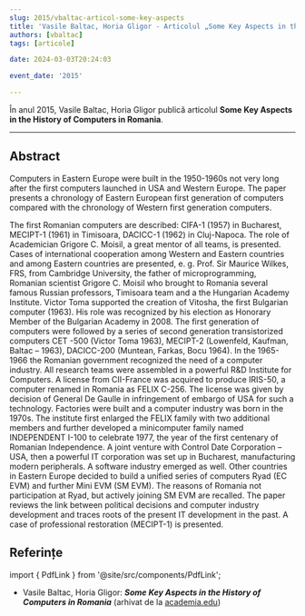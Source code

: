 ```yaml
---
slug: 2015/vbaltac-articol-some-key-aspects
title: 'Vasile Baltac, Horia Gligor - Articolul „Some Key Aspects in the History of Computers in Romania”'
authors: [vbaltac]
tags: [articole]

date: 2024-03-03T20:24:03

event_date: '2015'

---
```


În anul 2015, Vasile Baltac, Horia Gligor publică articolul **Some Key Aspects in the History of Computers in Romania**.

<!-- truncate -->

---

## Abstract

Computers in Eastern Europe were built in the 1950-1960s not very long after the first computers launched in USA and Western Europe. The paper presents a chronology of Eastern European first generation of computers compared with the chronology of Western first generation computers.

The first Romanian computers are described: CIFA-1 (1957) in Bucharest, MECIPT-1 (1961) in Timisoara, DACICC-1 (1962) in Cluj-Napoca. The role of Academician Grigore C. Moisil, a great mentor of all teams, is presented.
Cases of international cooperation among Western and Eastern countries and among Eastern countries are presented, e. g. Prof. Sir Maurice Wilkes, FRS, from Cambridge University, the father of microprogramming, Romanian scientist Grigore C. Moisil who brought to Romania several famous Russian professors, Timisoara team and a the Hungarian Academy Institute. Victor Toma supported the creation of Vitosha, the first Bulgarian computer (1963). His role was recognized by his election as Honorary Member of the Bulgarian Academy in 2008.
The first generation of computers were followed by a series of second generation transistorized computers CET -500 (Victor Toma 1963), MECIPT-2 (Lowenfeld, Kaufman, Baltac – 1963), DACICC-200 (Muntean, Farkas, Bocu  1964).
In the 1965-1966 the Romanian government recognized the need of a computer industry. All research teams were assembled in a powerful R&D Institute for Computers. A license from CII-France was acquired to produce IRIS-50, a computer renamed in Romania as FELIX C-256. The license was given by decision of General De Gaulle in infringement of embargo of USA for such a technology. Factories were built and a computer industry was born in the 1970s. The institute first enlarged the FELIX family with two additional members and further developed a minicomputer family named INDEPENDENT I-100 to celebrate 1977, the year of the first centenary of Romanian Independence. A joint venture with Control Date Corporation – USA, then a powerful IT corporation was set up in Bucharest, manufacturing modern peripherals. A software industry emerged as well.
Other countries in Eastern Europe decided to build a unified series of computers Ryad (EC EVM) and further Mini EVM (SM EVM). The reasons of Romania not participation at Ryad, but actively joining SM EVM are recalled.
The paper reviews the link between political decisions and computer industry development and traces roots of the present IT development in the past. A case of professional restoration (MECIPT-1) is presented.

## Referințe

import { PdfLink } from '@site/src/components/PdfLink';

- Vasile Baltac, Horia Gligor: _**Some Key Aspects in the History of Computers in Romania**_ (arhivat de la [academia.edu](https://www.academia.edu/11555241/Some_Key_Aspects_in_the_History_of_Computers_in_Romania)) <PdfLink href="https://github.com/cronica-it/arhiva/releases/download/2015/vbaltac-some-key-aspects-in-the-history-of-computing-in-romania.pdf"/>
